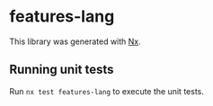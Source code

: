 # features-lang

This library was generated with [Nx](https://nx.dev).

## Running unit tests

Run `nx test features-lang` to execute the unit tests.
